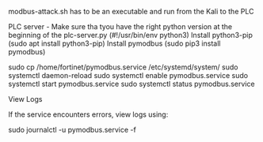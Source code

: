 modbus-attack.sh has to be an executable and run from the Kali to the PLC

PLC server - Make sure tha tyou have the right python version at the beginning of the plc-server.py (#!/usr/bin/env python3)
Install python3-pip (sudo apt install python3-pip)
Install pymodbus (sudo pip3 install pymodbus)


sudo cp /home/fortinet/pymodbus.service /etc/systemd/system/
sudo systemctl daemon-reload
sudo systemctl enable pymodbus.service
sudo systemctl start pymodbus.service
sudo systemctl status pymodbus.service

View Logs

If the service encounters errors, view logs using:

sudo journalctl -u pymodbus.service -f

